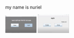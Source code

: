 my name is nuriel

<img src="image/screen1.png" width="100" >
<img src="image/screen2.png" width="100" >
